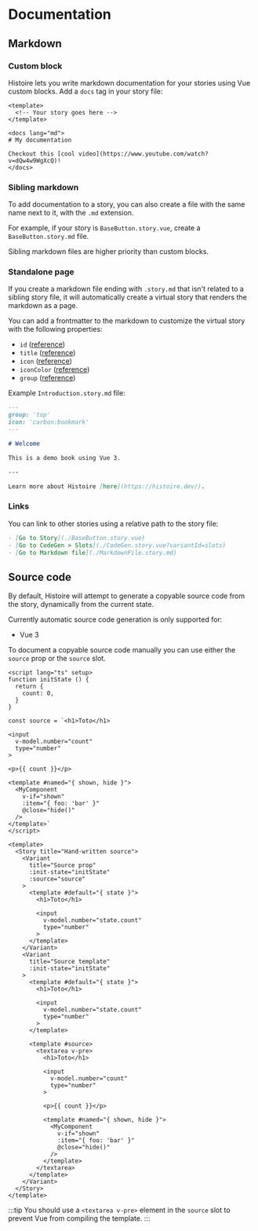 # Documentation

## Markdown

### Custom block

Histoire lets you write markdown documentation for your stories using Vue custom blocks. Add a `docs` tag in your story file:

```vue{5-9}
<template>
  <!-- Your story goes here -->
</template>

<docs lang="md">
# My documentation

Checkout this [cool video](https://www.youtube.com/watch?v=dQw4w9WgXcQ)!
</docs>
```

### Sibling markdown

To add documentation to a story, you can also create a file with the same name next to it, with the `.md` extension.

For example, if your story is `BaseButton.story.vue`, create a `BaseButton.story.md` file.

Sibling markdown files are higher priority than custom blocks.

### Standalone page

If you create a markdown file ending with `.story.md` that isn't related to a sibling story file, it will automatically create a virtual story that renders the markdown as a page.

You can add a frontmatter to the markdown to customize the virtual story with the following properties:

- `id` ([reference](../../reference/vue3/story.md#id))
- `title` ([reference](../../reference/vue3/story.md#title))
- `icon` ([reference](../../reference/vue3/story.md#icon))
- `iconColor` ([reference](../../reference/vue3/story.md#iconcolor))
- `group` ([reference](../../reference/vue3/story.md#group))

Example `Introduction.story.md` file:

```md
---
group: 'top'
icon: 'carbon:bookmark'
---

# Welcome

This is a demo book using Vue 3.

---

Learn more about Histoire [here](https://histoire.dev/).
```

### Links

You can link to other stories using a relative path to the story file:

```md
- [Go to Story](./BaseButton.story.vue)
- [Go to CodeGen > Slots](./CodeGen.story.vue?variantId=slots)
- [Go to Markdown file](./MarkdownFile.story.md)
```

## Source code

By default, Histoire will attempt to generate a copyable source code from the story, dynamically from the current state.

Currently automatic source code generation is only supported for:

- Vue 3

To document a copyable source code manually you can use either the `source` prop or the `source` slot.

```vue{31,55-74}
<script lang="ts" setup>
function initState () {
  return {
    count: 0,
  }
}

const source = `<h1>Toto</h1>

<input
  v-model.number="count"
  type="number"
>

<p>{{ count }}</p>

<template #named="{ shown, hide }">
  <MyComponent
    v-if="shown"
    :item="{ foo: 'bar' }"
    @close="hide()"
  />
</template>`
</script>

<template>
  <Story title="Hand-written source">
    <Variant
      title="Source prop"
      :init-state="initState"
      :source="source"
    >
      <template #default="{ state }">
        <h1>Toto</h1>

        <input
          v-model.number="state.count"
          type="number"
        >
      </template>
    </Variant>
    <Variant
      title="Source template"
      :init-state="initState"
    >
      <template #default="{ state }">
        <h1>Toto</h1>

        <input
          v-model.number="state.count"
          type="number"
        >
      </template>

      <template #source>
        <textarea v-pre>
          <h1>Toto</h1>

          <input
            v-model.number="count"
            type="number"
          >

          <p>{{ count }}</p>

          <template #named="{ shown, hide }">
            <MyComponent
              v-if="shown"
              :item="{ foo: 'bar' }"
              @close="hide()"
            />
          </template>
        </textarea>
      </template>
    </Variant>
  </Story>
</template>
```

:::tip
You should use a `<textarea v-pre>` element in the `source` slot to prevent Vue from compiling the template.
:::
